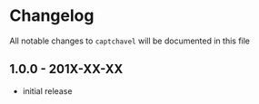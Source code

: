 # Changelog

All notable changes to `captchavel` will be documented in this file

## 1.0.0 - 201X-XX-XX

- initial release
